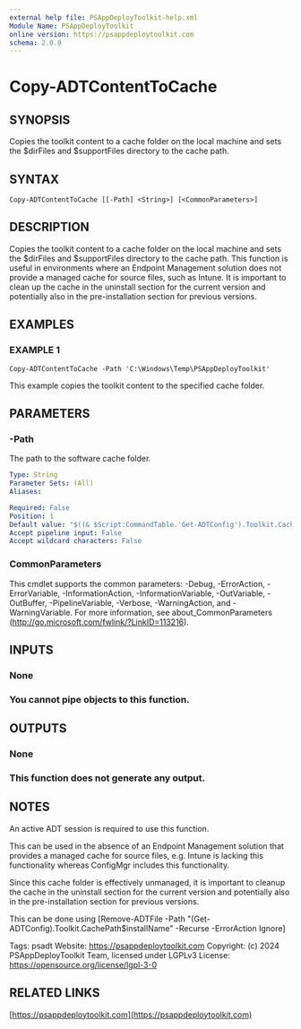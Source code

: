```yaml
---
external help file: PSAppDeployToolkit-help.xml
Module Name: PSAppDeployToolkit
online version: https://psappdeploytoolkit.com
schema: 2.0.0
---
```


# Copy-ADTContentToCache

## SYNOPSIS
Copies the toolkit content to a cache folder on the local machine and sets the $dirFiles and $supportFiles directory to the cache path.

## SYNTAX

```
Copy-ADTContentToCache [[-Path] <String>] [<CommonParameters>]
```

## DESCRIPTION
Copies the toolkit content to a cache folder on the local machine and sets the $dirFiles and $supportFiles directory to the cache path.
This function is useful in environments where an Endpoint Management solution does not provide a managed cache for source files, such as Intune.
It is important to clean up the cache in the uninstall section for the current version and potentially also in the pre-installation section for previous versions.

## EXAMPLES

### EXAMPLE 1
```
Copy-ADTContentToCache -Path 'C:\Windows\Temp\PSAppDeployToolkit'
```

This example copies the toolkit content to the specified cache folder.

## PARAMETERS

### -Path
The path to the software cache folder.

```yaml
Type: String
Parameter Sets: (All)
Aliases:

Required: False
Position: 1
Default value: "$((& $Script:CommandTable.'Get-ADTConfig').Toolkit.CachePath)\$((& $Script:CommandTable.'Get-ADTSession').GetPropertyValue('installName'))"
Accept pipeline input: False
Accept wildcard characters: False
```

### CommonParameters
This cmdlet supports the common parameters: -Debug, -ErrorAction, -ErrorVariable, -InformationAction, -InformationVariable, -OutVariable, -OutBuffer, -PipelineVariable, -Verbose, -WarningAction, and -WarningVariable.
For more information, see about_CommonParameters (http://go.microsoft.com/fwlink/?LinkID=113216).

## INPUTS

### None
### You cannot pipe objects to this function.
## OUTPUTS

### None
### This function does not generate any output.
## NOTES
An active ADT session is required to use this function.

This can be used in the absence of an Endpoint Management solution that provides a managed cache for source files, e.g.
Intune is lacking this functionality whereas ConfigMgr includes this functionality.

Since this cache folder is effectively unmanaged, it is important to cleanup the cache in the uninstall section for the current version and potentially also in the pre-installation section for previous versions.

This can be done using \[Remove-ADTFile -Path "(Get-ADTConfig).Toolkit.CachePath\$installName" -Recurse -ErrorAction Ignore\]

Tags: psadt
Website: https://psappdeploytoolkit.com
Copyright: (c) 2024 PSAppDeployToolkit Team, licensed under LGPLv3
License: https://opensource.org/license/lgpl-3-0

## RELATED LINKS

[https://psappdeploytoolkit.com](https://psappdeploytoolkit.com)

